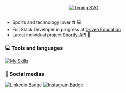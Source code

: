 <div align="center">
  <a href="https://git.io/typing-svg">
    <img src="https://readme-typing-svg.demolab.com?font=Fira+Code&weight=500&size=32&duration=2000&pause=2000&color=D3D3D3&center=true&vCenter=true&width=860&lines=👋🏼+Hi+there!;🙋🏼‍♂️+My+name+is+Douglas+Semedo%2C+I&#39;m+24" alt="Typing SVG">
  </a>
</div>

##
- Sports and technology lover :soccer: :computer:
- Full Stack Developer in progress at [Driven Education]
- Latest individual project [Shortly-API] :eyes:

### 💻 Tools and languages

[![My Skills](https://skillicons.dev/icons?i=linux,vscode,github,html,css,js,react,mongodb,postgres,aws,docker)](https://skillicons.dev)

### :iphone: Social medias

[![Linkedin Badge](https://img.shields.io/badge/-LinkedIn-blue?style=flat&logo=Linkedin&logoColor=white&link=https://www.linkedin.com/in/douglas-semedo-227905193/)](https://www.linkedin.com/in/douglas-semedo-227905193/)
[![Instagram Badge](https://img.shields.io/badge/-Instagram-C13584?style=flat&labelColor=C13584&logo=instagram&logoColor=white&link=https://www.instagram.com/douglasemedo/)](https://www.instagram.com/douglasemedo/)

[Driven Education]: https://www.linkedin.com/school/driven-education
[Shortly-API]: https://github.com/Dsemedo/projeto17-shortly
